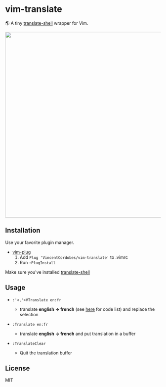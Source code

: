 vim-translate
=============

🌎 A tiny [translate-shell](https://github.com/soimort/translate-shell) wrapper for Vim.

<p align="center">
<img  width="600" src="https://user-images.githubusercontent.com/7091110/39960996-7012d8fa-562d-11e8-9216-b604d43ad284.gif"></img>
</p>


Installation
------------

Use your favorite plugin manager.

- [vim-plug](https://github.com/junegunn/vim-plug)
  1. Add `Plug 'VincentCordobes/vim-translate'` to .vimrc
  2. Run `:PlugInstall`
  
Make sure you've installed [translate-shell](https://github.com/soimort/translate-shell)

Usage
-----

- `:'<,'>VTranslate en:fr`
    - translate **english → french** (see [here](https://github.com/soimort/translate-shell#code-list) for code list) and replace the selection

- `:Translate en:fr`
    - translate **english → french** and put translation in a buffer
    
    
- `:TranslateClear`
    - Quit the translation buffer


License
-------

MIT
